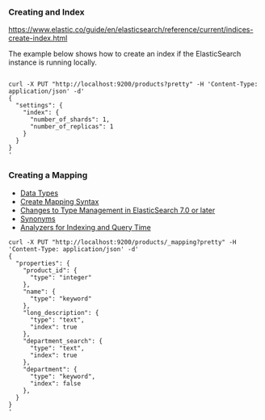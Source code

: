 
### Creating and Index


https://www.elastic.co/guide/en/elasticsearch/reference/current/indices-create-index.html

The example below shows how to create an index if the ElasticSearch instance is running locally.

```shell

curl -X PUT "http://localhost:9200/products?pretty" -H 'Content-Type: application/json' -d'
{
  "settings": {
    "index": {
      "number_of_shards": 1,  
      "number_of_replicas": 1 
    }
  }
}
'

```


### Creating a Mapping

- [Data Types](https://www.elastic.co/guide/en/elasticsearch/reference/current/mapping-types.html)
- [Create Mapping Syntax](https://www.elastic.co/guide/en/elasticsearch/reference/current/mapping.html)
- [Changes to Type Management in ElasticSearch 7.0 or later](https://www.elastic.co/guide/en/elasticsearch/reference/current/removal-of-types.html)
- [Synonyms](https://www.elastic.co/guide/en/elasticsearch/reference/current/analysis-synonym-tokenfilter.html)
- [Analyzers for Indexing and Query Time](https://www.elastic.co/guide/en/elasticsearch/reference/7.3/analyzer.html)

```shell
curl -X PUT "http://localhost:9200/products/_mapping?pretty" -H 'Content-Type: application/json' -d'
{
  "properties": {
    "product_id": {
      "type": "integer"
    },
    "name": {
      "type": "keyword"
    },
    "long_description": {
      "type": "text",
      "index": true
    },
    "department_search": {
      "type": "text",
      "index": true
    },
    "department": {
      "type": "keyword",
      "index": false
    },
  }
}
'

```
